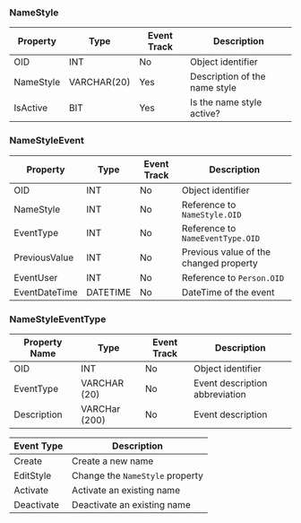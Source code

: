 ### NameStyle

Property       |  Type         | Event Track | Description
---------------|---------------|-------------|------------
OID            | INT           | No          | Object identifier
NameStyle      | VARCHAR(20)   | Yes         | Description of the name style
IsActive       | BIT           | Yes         | Is the name style active?


### NameStyleEvent

Property       |  Type         | Event Track | Description
---------------|---------------|-------------|------------
OID            | INT           | No          | Object identifier
NameStyle      | INT           | No          | Reference to `NameStyle.OID`
EventType      | INT           | No          | Reference to `NameEventType.OID` 
PreviousValue  | INT           | No          | Previous value of the changed property
EventUser      | INT           | No          | Reference to `Person.OID` 
EventDateTime  | DATETIME      | No          | DateTime of the event


### NameStyleEventType

Property Name | Type | Event Track | Description
--------------|------|-------------|------------
OID         | INT           | No | Object identifier 
EventType   | VARCHAR (20)  | No | Event description abbreviation
Description | VARCHar (200) | No | Event description

| Event Type | Description |
|------------|-------------|
| Create     | Create a new name |
| EditStyle  | Change the `NameStyle` property |
| Activate   | Activate an existing name | 
| Deactivate | Deactivate an existing name |
